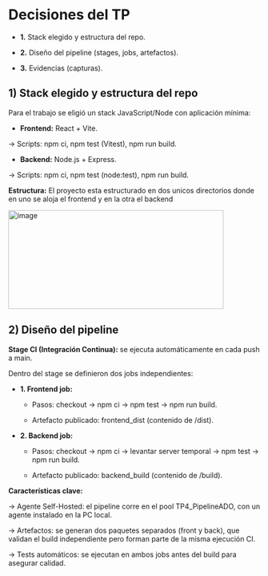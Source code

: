 # Decisiones del TP
  
- **1.** Stack elegido y estructura del repo.
  
- **2.** Diseño del pipeline (stages, jobs, artefactos).
  
- **3.** Evidencias (capturas).

## 1) Stack elegido y estructura del repo

Para el trabajo se eligió un stack JavaScript/Node con aplicación mínima:

- **Frontend:** React + Vite.

-> Scripts: npm ci, npm test (Vitest), npm run build.

- **Backend:** Node.js + Express.

-> Scripts: npm ci, npm test (node:test), npm run build.

**Estructura:** El proyecto esta estructurado en dos unicos directorios donde en uno se aloja el frontend y en la otra el backend

<img width="430" height="197" alt="image" src="https://github.com/user-attachments/assets/8f325dfc-0a0c-4d68-91e6-5162f39a9f8f" />

## 2) Diseño del pipeline

**Stage CI (Integración Continua):** se ejecuta automáticamente en cada push a main.

Dentro del stage se definieron dos jobs independientes:

- **1. Frontend job:**

  - Pasos: checkout → npm ci → npm test → npm run build.

  - Artefacto publicado: frontend_dist (contenido de /dist).

- **2. Backend job:**

  - Pasos: checkout → npm ci → levantar server temporal → npm test → npm run build.

  - Artefacto publicado: backend_build (contenido de /build).

**Características clave:**

-> Agente Self-Hosted: el pipeline corre en el pool TP4_PipelineADO, con un agente instalado en la PC local.

-> Artefactos: se generan dos paquetes separados (front y back), que validan el build independiente pero forman parte de la misma ejecución CI.

-> Tests automáticos: se ejecutan en ambos jobs antes del build para asegurar calidad.

  
